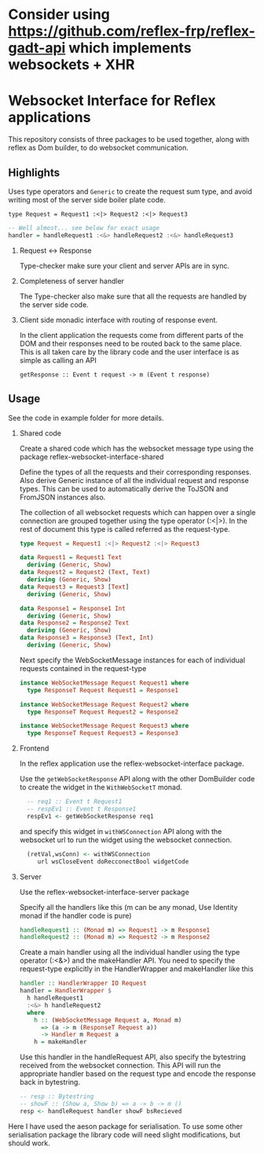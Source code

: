 # Consider using https://github.com/reflex-frp/reflex-gadt-api which implements websockets + XHR

# Websocket Interface for Reflex applications

This repository consists of three packages to be used together, along with reflex as Dom builder, to do websocket communication.

## Highlights

Uses type operators and `Generic` to create the request sum type, and  avoid writing most of the server side boiler plate code.

`type Request = Request1 :<|> Request2 :<|> Request3`

```haskell
-- Well almost... see below for exact usage
handler = handleRequest1 :<&> handleRequest2 :<&> handleRequest3
```

1. Request <-> Response

   Type-checker make sure your client and server APIs are in sync.

2. Completeness of server handler

   The Type-checker also make sure that all the requests are handled by the server side code.

3. Client side monadic interface with routing of response event.

   In the client application the requests come from different parts of the DOM and their responses need to be routed back to the same place.
   This is all taken care by the library code and the user interface is as simple as calling an API

   `getResponse :: Event t request -> m (Event t response)`

## Usage

See the code in example folder for more details.

1. Shared code

   Create a shared code which has the websocket message type using the package reflex-websocket-interface-shared

   Define the types of all the requests and their corresponding responses.
   Also derive Generic instance  of all the individual request and response types.
   This can be used to automatically derive the ToJSON and FromJSON instances also.

   The collection of all websocket requests which can happen over a single connection are grouped together using the type operator (:<|>).
   In the rest of document this type is called referred as the request-type.

   ```haskell
   type Request = Request1 :<|> Request2 :<|> Request3

   data Request1 = Request1 Text
     deriving (Generic, Show)
   data Request2 = Request2 (Text, Text)
     deriving (Generic, Show)
   data Request3 = Request3 [Text]
     deriving (Generic, Show)

   data Response1 = Response1 Int
     deriving (Generic, Show)
   data Response2 = Response2 Text
     deriving (Generic, Show)
   data Response3 = Response3 (Text, Int)
     deriving (Generic, Show)
   ```

   Next specify the WebSocketMessage instances for each of individual requests contained in the request-type

   ```haskell
   instance WebSocketMessage Request Request1 where
     type ResponseT Request Request1 = Response1

   instance WebSocketMessage Request Request2 where
     type ResponseT Request Request2 = Response2

   instance WebSocketMessage Request Request3 where
     type ResponseT Request Request3 = Response3
   ```

2. Frontend

   In the reflex application use the reflex-websocket-interface package.

   Use the `getWebSocketResponse` API along with the other DomBuilder code to create the widget in the `WithWebSocketT` monad.

   ```haskell
     -- req1 :: Event t Request1
     -- respEv1 :: Event t Response1
     respEv1 <- getWebSocketResponse req1
   ```

   and specify this widget in `withWSConnection` API along with the websocket url to run the widget using the websocket connection.

   ```haskell
     (retVal,wsConn) <- withWSConnection
        url wsCloseEvent doRecconectBool widgetCode
   ```

3. Server

   Use the reflex-websocket-interface-server package

   Specify all the handlers like this (m can be any monad, Use Identity monad if the handler code is pure)

   ```haskell
   handleRequest1 :: (Monad m) => Request1 -> m Response1
   handleRequest2 :: (Monad m) => Request2 -> m Response2
   ```

   Create a main handler using all the individual handler using the type operator (:<&>) and the makeHandler API.
   You need to specify the request-type explicitly in the HandlerWrapper and makeHandler like this

   ```haskell
   handler :: HandlerWrapper IO Request
   handler = HandlerWrapper $
     h handleRequest1
     :<&> h handleRequest2
     where
       h :: (WebSocketMessage Request a, Monad m)
         => (a -> m (ResponseT Request a))
         -> Handler m Request a
       h = makeHandler
   ```

   Use this handler in the handleRequest API, also specify the bytestring received from the websocket connection.
   This API will run the appropriate handler based on the request type and encode the response back in bytestring.

   ```haskell
   -- resp :: Bytestring
   -- showF :: (Show a, Show b) => a -> b -> m ()
   resp <- handleRequest handler showF bsRecieved
   ```

Here I have used the aeson package for serialisation. To use some other serialisation package the library code will need slight modifications, but should work.
